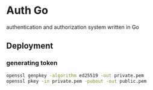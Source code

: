 # Auth Go

authentication and authorization system written in Go

## Deployment

### generating token

```bash
openssl genpkey -algorithm ed25519 -out private.pem
openssl pkey -in private.pem -pubout -out public.pem
```

